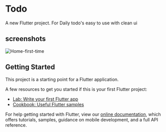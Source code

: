 # Todo

A new Flutter project.
For Daily todo's 
easy to use with clean ui

## screenshots
![Home-first-time](https://user-images.githubusercontent.com/54428357/115554370-01abda80-a2cc-11eb-8c06-d4a51d07d4f5.png)


## Getting Started

This project is a starting point for a Flutter application.

A few resources to get you started if this is your first Flutter project:

- [Lab: Write your first Flutter app](https://flutter.dev/docs/get-started/codelab)
- [Cookbook: Useful Flutter samples](https://flutter.dev/docs/cookbook)

For help getting started with Flutter, view our
[online documentation](https://flutter.dev/docs), which offers tutorials,
samples, guidance on mobile development, and a full API reference.
